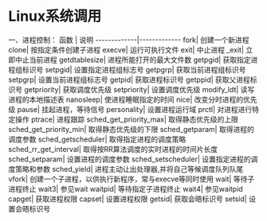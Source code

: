 # Linux系统调用 #

一、进程控制：
函数 | 说明
-------------|-------------
fork|	创建一个新进程
clone|	按指定条件创建子进程
execve|	运行可执行文件
exit|	中止进程
_exit|	立即中止当前进程
getdtablesize|	进程所能打开的最大文件数
getpgid|	获取指定进程组标识号
setpgid|	设置指定进程组标志号
getpgrp|	获取当前进程组标识号
setpgrp|	设置当前进程组标志号
getpid|	获取进程标识号
getppid|	获取父进程标识号
getpriority|	获取调度优先级
setpriority|	设置调度优先级
modify_ldt|	读写进程的本地描述表
nanosleep|	使进程睡眠指定的时间
nice|	改变分时进程的优先级
pause|	挂起进程，等待信号
personality|	设置进程运行域
prctl|	对进程进行特定操作
ptrace|	进程跟踪
sched_get_priority_max|	取得静态优先级的上限
sched_get_priority_min|	取得静态优先级的下限
sched_getparam|	取得进程的调度参数
sched_getscheduler|	取得指定进程的调度策略
sched_rr_get_interval|	取得按RR算法调度的实时进程的时间片长度
sched_setparam|	设置进程的调度参数
sched_setscheduler|	设置指定进程的调度策略和参数
sched_yield|	进程主动让出处理器,并将自己等候调度队列队尾
vfork|	创建一个子进程，以供执行新程序，常与execve等同时使用
wait|	等待子进程终止
wait3|  参见wait
waitpid|	等待指定子进程终止
wait4|	参见waitpid
capget|	获取进程权限
capset|	设置进程权限
getsid|	获取会晤标识号
setsid|	设置会晤标识号